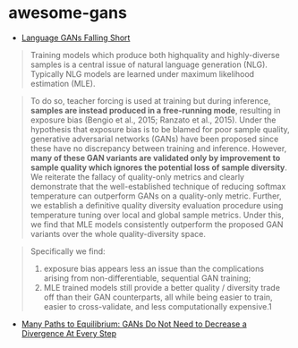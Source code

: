 # awesome-gans

* [Language GANs Falling Short](https://arxiv.org/pdf/1811.02549.pdf)
> Training models which produce both highquality and highly-diverse samples is a central issue of natural language generation (NLG). Typically NLG models are learned under maximum likelihood estimation (MLE). 

> To do so, teacher forcing is used at training but during inference, **samples are instead produced in a free-running mode**, resulting in exposure bias (Bengio et al., 2015; Ranzato et al., 2015). Under the hypothesis that exposure bias is to be blamed for poor sample quality, generative adversarial networks (GANs) have been proposed since these have no discrepancy between training and inference. However, **many of these GAN variants are validated only by improvement to sample quality which ignores the potential loss of sample diversity**. We reiterate the fallacy of quality-only metrics and clearly demonstrate that the well-established technique of reducing softmax temperature can outperform GANs on a quality-only metric. Further, we establish a definitive quality diversity evaluation procedure using temperature tuning over local and global sample metrics. Under this, we find that MLE models consistently outperform the proposed GAN variants over the whole quality-diversity space. 

> Specifically we find: 
> 1) exposure bias appears less an issue than the complications arising from non-differentiable, sequential GAN training; 
> 2) MLE trained models still provide a better quality / diversity trade off than their GAN counterparts, all while being easier to train, easier to cross-validate, and less computationally expensive.1

* [Many Paths to Equilibrium: GANs Do Not Need to Decrease a Divergence At Every Step](https://arxiv.org/pdf/1710.08446.pdf)

